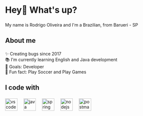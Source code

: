 <h1 align="left">Hey👋 What's up?</h1>

###

<p align="left">My name is Rodrigo Oliveira and I'm a Brazilian, from Barueri - SP</p>

###

<h2 align="left">About me</h2>

###

<p align="left">✨ Creating bugs since 2017<br>📚 I'm currently learning English and Java development<br>🎯 Goals: Developer<br>🎲 Fun fact: Play Soccer and Play Games</p>

###

<h2 align="left">I code with</h2>

###

<div align="left">
  <img src="https://skillicons.dev/icons?i=vscode" height="40" alt="vscode logo"  />
  <img width="12" />
  <img src="https://skillicons.dev/icons?i=java" height="40" alt="java logo"  />
  <img width="12" />
  <img src="https://skillicons.dev/icons?i=spring" height="40" alt="spring logo"  />
  <img width="12" />
  <img src="https://cdn.jsdelivr.net/gh/devicons/devicon/icons/nodejs/nodejs-original.svg" height="40" alt="nodejs logo"  />
  <img width="12" />
  <img src="https://skillicons.dev/icons?i=postman" height="40" alt="postman logo"  />
</div>

###
